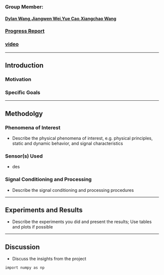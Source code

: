 ### Group Member: 
#### [Dylan Wang](mailto:yilinw2@andrew.cmu.edu),[Jiangwen Wei](),[Yue Cao](mailto:yuec3@andrew.cmu.edu),[Xiangchao Wang]()

### [Progress Report](https://dylan-wyl10.github.io/12740/index.html)
### [video]()

---------------------
## Introduction


### Motivation

### Specific Goals
---------------------
## Methodolgy

### Phenomena of Interest

- Describe the physical phenomena of interest, e.g. physical principles, static and dynamic behavior, and signal characteristics

### Sensor(s) Used

- des

### Signal Conditioning and Processing

- Describe the signal conditioning and processing procedures
---------------------
## Experiments and Results

- Describe the experiments you did and present the results; Use tables and plots if possible
---------------------
## Discussion

- Discuss the insights from the project

```markdown
import numpy as np


